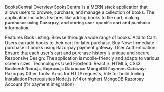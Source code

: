 

BooksCentral
Overview
BooksCentral is a MERN stack application that allows users to browse, purchase, and manage a collection of books. The application includes features like adding books to the cart, making purchases using Razorpay, and storing user-specific cart and purchase information.

Features
Book Listing: Browse through a wide range of books.
Add to Cart: Users can add books to their cart for later purchase.
Buy Now: Immediate purchase of books using Razorpay payment gateway.
User Authentication: Ensure that each user's cart and purchase history is unique and secure.
Responsive Design: The application is mobile-friendly and adapts to various screen sizes.
Technologies Used
Frontend: React.js, HTML5, CSS3
Backend: Node.js, Express.js
Database: MongoDB
Payment Gateway: Razorpay
Other Tools: Axios for HTTP requests, Vite for build tooling
Installation
Prerequisites
Node.js (v14 or higher)
MongoDB
Razorpay Account (for payment integration)
